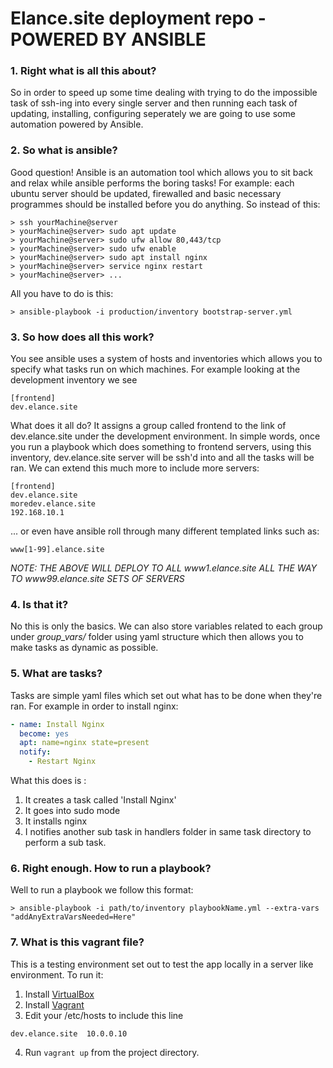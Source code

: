 # Elance.site deployment repo - POWERED BY ANSIBLE

### 1. Right what is all this about?
So in order to speed up some time dealing with trying to do the impossible task of ssh-ing into every single server and then running each task of updating, installing, configuring seperately we are going to use some automation powered by Ansible.

### 2. So what is ansible?
Good question! Ansible is an automation tool which allows you to sit back and relax while ansible performs the boring tasks!
For example: each ubuntu server should be updated, firewalled and basic necessary programmes should be installed before you do anything. So instead of this:

```
> ssh yourMachine@server
> yourMachine@server> sudo apt update
> yourMachine@server> sudo ufw allow 80,443/tcp
> yourMachine@server> sudo ufw enable
> yourMachine@server> sudo apt install nginx
> yourMachine@server> service nginx restart
> yourMachine@server> ...
```

All you have to do is this:
```
> ansible-playbook -i production/inventory bootstrap-server.yml
```

### 3. So how does all this work?
You see ansible uses a system of hosts and inventories which allows you to specify what tasks run on which machines.
For example looking at the development inventory we see
```
[frontend]
dev.elance.site
```
What does it all do? It assigns a group called frontend to the link of dev.elance.site under the development environment. 
In simple words, once you run a playbook which does something to frontend servers, using this inventory, dev.elance.site server will be ssh'd into and all the tasks will be ran.
We can extend this much more to include more servers:
```
[frontend]
dev.elance.site
moredev.elance.site
192.168.10.1
```
... or even have ansible roll through many different templated links such as:
```
www[1-99].elance.site
```
*NOTE: THE ABOVE WILL DEPLOY TO ALL www1.elance.site ALL THE WAY TO www99.elance.site SETS OF SERVERS*

### 4. Is that it?
No this is only the basics.
We can also store variables related to each group under *group_vars/* folder using yaml structure which then allows you to make tasks as dynamic as possible.

### 5. What are tasks?
Tasks are simple yaml files which set out what has to be done when they're ran.
For example in order to install nginx:
``` yaml
- name: Install Nginx
  become: yes
  apt: name=nginx state=present
  notify: 
    - Restart Nginx
```

What this does is :
1. It creates a task called 'Install Nginx'
2. It goes into sudo mode
3. It installs nginx
4. I notifies another sub task in handlers folder in same task directory to perform a sub task.

### 6. Right enough. How to run a playbook?
Well to run a playbook we follow this format:

``` 
> ansible-playbook -i path/to/inventory playbookName.yml --extra-vars "addAnyExtraVarsNeeded=Here"
```

### 7. What is this vagrant file?
This is a testing environment set out to test the app locally in a server like environment. To run it:
1. Install [VirtualBox](https://www.virtualbox.org/)
2. Install [Vagrant](https://www.vagrantup.com/)
3. Edit your /etc/hosts to include this line
```
dev.elance.site  10.0.0.10
```
4. Run ```vagrant up``` from the project directory. 